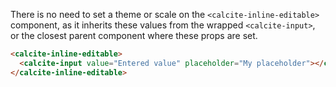 There is no need to set a theme or scale on the `<calcite-inline-editable>` component, as it inherits these values from the wrapped `<calcite-input>`, or the closest parent component where these props are set.

```html
<calcite-inline-editable>
  <calcite-input value="Entered value" placeholder="My placeholder"></calcite-input>
</calcite-inline-editable>
```
